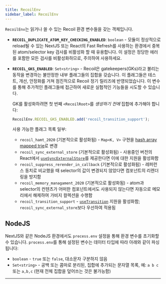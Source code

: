 ```yaml
---
title: RecoilEnv
sidebar_label: RecoilEnv
---
```


`RecoilEnv`는 읽거나 쓸 수 있는 Recoil 환경 변수들을 갖는 객체입니다.

* **`RECOIL_DUPLICATE_ATOM_KEY_CHECKING_ENABLED`**: `boolean` - 모듈이 정상적으로 reload될 수 있는 NextJS 또는 React의 Fast Refresh를 사용하는 환경에서 중복된 atom/selector key 검사를 비활성화 할 때 유용합니다. 이 설정은 정당한 에러를 포함한 모든 검사를 비활성화하므로, 주의하여 사용하세요.
* **`RECOIL_GKS_ENABLED`**: `Set<string>` - Recoil은 gatekeepers(GKs)라고 불리는 동작을 변경하는 불안정한 내부 플래그들의 집합을 갖습니다. 이 플래그들은 테스트, 개선, 안정화를 거쳐 점진적으로 Recoil 정기 릴리즈에 반영되었습니다. 이 변수를 통해 추가적인 플래그들에 접근하여 새로운 실험적인 기능들을 시도할 수 있습니다.

  GK를 활성화하려면 첫 번째 `<RecoilRoot>`를 _생성하기 전에_ 집합에 추가해야 합니다:
  ```jsx
  RecoilEnv.RECOIL_GKS_ENABLED.add('recoil_transition_support');
  ```

  사용 가능한 플래그 목록 일부:
  * `recoil_hamt_2020` (기본적으로 활성화됨) - `Map<K, V>` 구현을 [hash array mapped trie](https://en.wikipedia.org/wiki/Hash_array_mapped_trie)로 변경
  * `recoil_sync_external_store` (기본적으로 활성화됨) - 사용중인 버전의 React에서 [`useSyncExternalStore`](https://react.dev/reference/react/useSyncExternalStore)를 제공한다면 이에 대한 지원을 활성화함
  * `recoil_suppress_rerender_in_callback` (기본적으로 활성화됨) - 레퍼런스 동치로 비교했을 때 selector의 값이 변경되지 않았다면 컴포넌트의 리렌더링을 방지함
  * `recoil_memory_managament_2020` (기본적으로 활성화됨) - atom과 selector의 컨텐츠가 어떠한 컴포넌트에서도 사용되지 않는다면 자동으로 메모리에서 해제하여 가비지 컬렉션을 수행함
  * `recoil_transition_support` - [`useTransition`](https://react.dev/reference/react/useTransition) 지원을 활성화함; `recoil_sync_external_store`보다 우선하여 적용됨

## NodeJS

NextJS와 같은 NodeJS 환경에서도 `precess.env` 설정을 통해 환경 변수를 초기화할 수 있습니다. `process.env`를 통해 설정된 변수는 데이터 타입에 따라 아래와 같이 파싱됩니다:

* `boolean` - `true` 또는 `false`, 대소문자 구분하지 않음
* `Set<string>` - 공백 또는 콤마로 분리된, 집합에 추가되는 문자열 목록, 예: `a b c` 또는 `a,b,c` (현재 전체 집합을 덮어쓰는 것은 불가능함)

---
